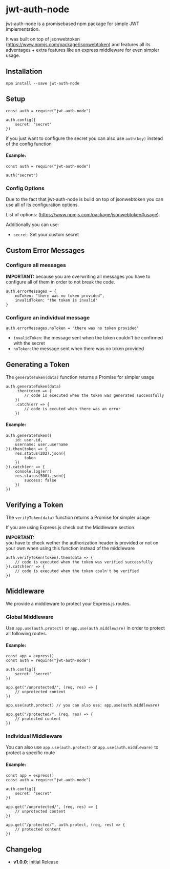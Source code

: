 # jwt-auth-node

jwt-auth-node is a promisebased npm package for simple JWT implementation.

It was built on top of jsonwebtoken (https://www.npmjs.com/package/jsonwebtoken) and features all its adventages + extra features like an express middleware for even simpler usage.

## Installation
```
npm install --save jwt-auth-node
```

## Setup
```
const auth = require("jwt-auth-node")

auth.config({
    secret: "secret"
})
```

if you just want to configure the secret you can also use `auth(key)` instead of the config function

#### Example:
```
const auth = require("jwt-auth-node")

auth("secret")
```

### Config Options

Due to the fact that jwt-auth-node is build on top of jsonwebtoken you can use all of its configuration options.

List of options: (https://www.npmjs.com/package/jsonwebtoken#usage).

Additionally you can use:
* `secret`: Set your custom secret

## Custom Error Messages
### Configure all messages
__IMPORTANT:__ because you are overwriting all messages you have to configure all of them in order to not break the code.
```
auth.errorMessages = {
    noToken: "there was no token provided",
    invalidToken: "the token is invalid"
}
```
### Configure an individual message

```
auth.errorMessages.noToken = "there was no token provided"
```

* `invalidToken`: the message sent when the token couldn't be confirmed with the secret
* `noToken`: the message sent when there was no token provided

## Generating a Token
The `generateToken(data)` function returns a Promise for simpler usage
```
auth.generateToken(data)
    .then(token => {
        // code is executed when the token was generated successfully
    })
    .catch(err => {
        // code is excuted when there was an error
    })
```

#### Example:

```
auth.generateToken({
    id: user.id,
    username: user.username
}).then(token => {
    res.status(202).json({
        token
    })
}).catch(err => {
    console.log(err)
    res.status(500).json({
        success: false
    })
})
```

## Verifying a Token
The `verifyToken(data)` function returns a Promise for simpler usage

If you are using Express.js check out the Middleware section.

__IMPORTANT:__ <br>
you have to check wether the authorization header is provided or not on your own when using this function instead of the middleware

```
auth.verifyToken(token).then(data => {
    // code is executed when the token was verified successfully
}).catch(err => {
    // code is executed when the token couln't be verified
})
```

## Middleware

We provide a middleware to protect your Express.js routes.

### Global Middleware

Use `app.use(auth.protect)` or `app.use(auth.middleware)` in order to protect all following routes.

#### Example:

```
const app = express()
const auth = require("jwt-auth-node")

auth.config({
    secret: "secret"
})

app.get("/unprotected/", (req, res) => {
    // unprotected content
})

app.use(auth.protect) // you can also use: app.use(auth.middleware)

app.get("/protected/", (req, res) => {
    // protected content
})
```

### Individual Middleware

You can also use `app.use(auth.protect)` or `app.use(auth.middleware)` to protect a specific route

#### Example:

```
const app = express()
const auth = require("jwt-auth-node")

auth.config({
    secret: "secret"
})

app.get("/unprotected/", (req, res) => {
    // unprotected content
})

app.get("/protected/", auth.protect, (req, res) => {
    // protected content
})
```

## Changelog

* __v1.0.0__: Initial Release
